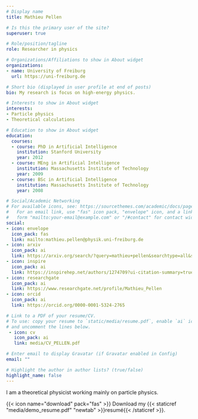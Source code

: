```yaml
---
# Display name
title: Mathieu Pellen

# Is this the primary user of the site?
superuser: true

# Role/position/tagline
role: Researcher in physics

# Organizations/Affiliations to show in About widget
organizations:
- name: University of Freiburg
  url: https://uni-freiburg.de

# Short bio (displayed in user profile at end of posts)
bio: My research is focus on high-energy physics.

# Interests to show in About widget
interests:
- Particle physics
- Theoretical calculations

# Education to show in About widget
education:
  courses:
  - course: PhD in Artificial Intelligence
    institution: Stanford University
    year: 2012
  - course: MEng in Artificial Intelligence
    institution: Massachusetts Institute of Technology
    year: 2009
  - course: BSc in Artificial Intelligence
    institution: Massachusetts Institute of Technology
    year: 2008

# Social/Academic Networking
# For available icons, see: https://sourcethemes.com/academic/docs/page-builder/#icons
#   For an email link, use "fas" icon pack, "envelope" icon, and a link in the
#   form "mailto:your-email@example.com" or "/#contact" for contact widget.
social:
- icon: envelope
  icon_pack: fas
  link: mailto:mathieu.pellen@physik.uni-freiburg.de
- icon: arxiv
  icon_pack: ai
  link: https://arxiv.org/search/?query=mathieu+pellen&searchtype=all&source=header
- icon: inspire
  icon_pack: ai
  link: https://inspirehep.net/authors/1274709?ui-citation-summary=true
- icon: researchgate
  icon_pack: ai
  link: https://www.researchgate.net/profile/Mathieu_Pellen
- icon: orcid
  icon_pack: ai
  link: https://orcid.org/0000-0001-5324-2765

# Link to a PDF of your resume/CV.
# To use: copy your resume to `static/media/resume.pdf`, enable `ai` icons in `params.toml`, 
# and uncomment the lines below.
 - icon: cv
   icon_pack: ai
   link: media/CV_PELLEN.pdf

# Enter email to display Gravatar (if Gravatar enabled in Config)
email: ""

# Highlight the author in author lists? (true/false)
highlight_name: false
---
```


I am a theoretical physicist working mainly on particle physics.

{{< icon name="download" pack="fas" >}} Download my {{< staticref "media/demo_resume.pdf" "newtab" >}}resumé{{< /staticref >}}.
